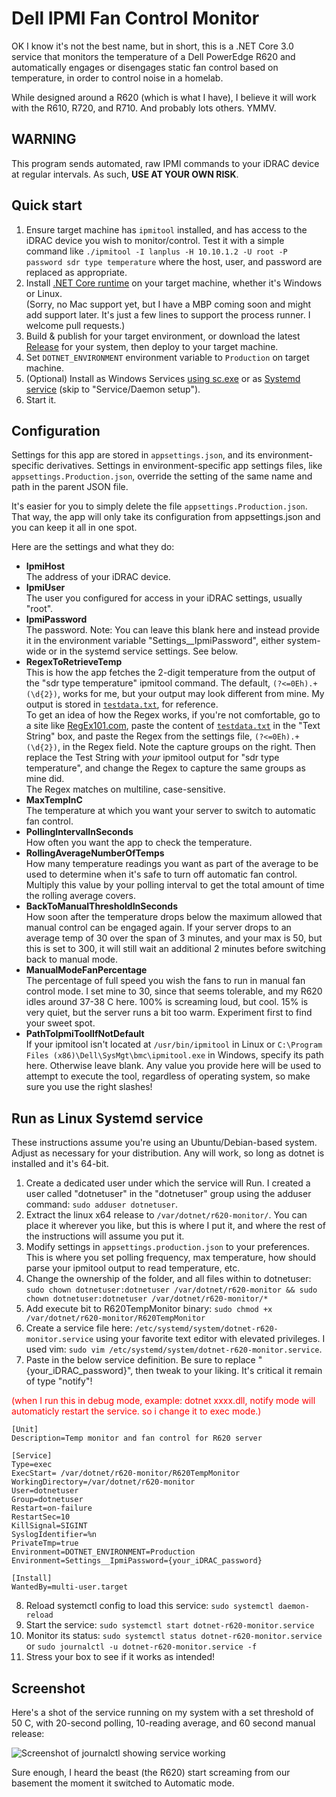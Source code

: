 # Dell IPMI Fan Control Monitor

OK I know it's not the best name, but in short, this is a .NET Core 3.0 service that monitors the temperature of a Dell PowerEdge R620 and automatically engages or disengages static fan control based on temperature, in order to control noise in a homelab.

While designed around a R620 (which is what I have), I believe it will work with the R610, R720, and R710. And probably lots others. YMMV.

## WARNING
This program sends automated, raw IPMI commands to your iDRAC device at regular intervals. As such, **USE AT YOUR OWN RISK**.

## Quick start

1. Ensure target machine has `ipmitool` installed, and has access to the iDRAC device you wish to monitor/control. Test it with a simple command like `./ipmitool -I lanplus -H 10.10.1.2 -U root -P password sdr type temperature` where the host, user, and password are replaced as appropriate.
2. Install [.NET Core runtime](https://dotnet.microsoft.com/download) on your target machine, whether it's Windows or Linux.    
(Sorry, no Mac support yet, but I have a MBP coming soon and might add support later. It's just a few lines to support the process runner. I welcome pull requests.)
3. Build & publish for your target environment, or download the latest [Release](https://github.com/jdmallen/dell-ipmi-fan-control-monitor/releases) for your system, then deploy to your target machine.
4. Set `DOTNET_ENVIRONMENT` environment variable to `Production` on target machine.
5. (Optional) Install as Windows Services [using sc.exe](https://support.microsoft.com/en-au/help/251192/how-to-create-a-windows-service-by-using-sc-exe) or as [Systemd service](https://dejanstojanovic.net/aspnet/2018/june/setting-up-net-core-servicedaemon-on-linux-os/) (skip to "Service/Daemon setup").
6. Start it.

## Configuration

Settings for this app are stored in `appsettings.json`, and its environment-specific derivatives. Settings in environment-specific app settings files, like `appsettings.Production.json`, override the setting of the same name and path in the parent JSON file.

It's easier for you to simply delete the file `appsettings.Production.json`. That way, the app will only take its configuration from appsettings.json and you can keep it all in one spot.

Here are the settings and what they do:

- **IpmiHost**    
The address of your iDRAC device.
- **IpmiUser**    
The user you configured for access in your iDRAC settings, usually "root".
- **IpmiPassword**    
The password. Note: You can leave this blank here and instead provide it in the environment variable "Settings__IpmiPassword", either system-wide or in the systemd service settings. See below.
- **RegexToRetrieveTemp**    
This is how the app fetches the 2-digit temperature from the output of the "sdr type temperature" ipmitool command. The default, `(?<=0Eh).+(\d{2})`, works for me, but your output may look different from mine. My output is stored in  [`testdata.txt`](https://github.com/jdmallen/dell-ipmi-fan-control-monitor/blob/master/R620TempMonitor/testdata.txt), for reference.    
To get an idea of how the Regex works, if you're not comfortable, go to a site like [RegEx101.com](https://regex101.com/), paste the content of [`testdata.txt`](https://github.com/jdmallen/dell-ipmi-fan-control-monitor/blob/master/R620TempMonitor/testdata.txt) in the "Text String" box, and paste the Regex from the settings file, `(?<=0Eh).+(\d{2})`, in the Regex field. Note the capture groups on the right. Then replace the Test String with _your_ ipmitool output for "sdr type temperature", and change the Regex to capture the same groups as mine did.    
The Regex matches on multiline, case-sensitive.
- **MaxTempInC**    
The temperature at which you want your server to switch to automatic fan control.
- **PollingIntervalInSeconds**    
How often you want the app to check the temperature.
- **RollingAverageNumberOfTemps**    
How many temperature readings you want as part of the average to be used to determine when it's safe to turn off automatic fan control. Multiply this value by your polling interval to get the total amount of time the rolling average covers.
- **BackToManualThresholdInSeconds**    
How soon after the temperature drops below the maximum allowed that manual control can be engaged again. If your server drops to an average temp of 30 over the span of 3 minutes, and your max is 50, but this is set to 300, it will still wait an additional 2 minutes before switching back to manual mode.
- **ManualModeFanPercentage**    
The percentage of full speed you wish the fans to run in manual fan control mode. I set mine to 30, since that seems tolerable, and my R620 idles around 37-38 C here. 100% is screaming loud, but cool. 15% is very quiet, but the server runs a bit too warm. Experiment first to find your sweet spot.
- **PathToIpmiToolIfNotDefault**    
If your ipmitool isn't located at `/usr/bin/ipmitool` in Linux or `C:\Program Files (x86)\Dell\SysMgt\bmc\ipmitool.exe` in Windows, specify its path here. Otherwise leave blank. Any value you provide here will be used to attempt to execute the tool, regardless of operating system, so make sure you use the right slashes!

## Run as Linux Systemd service

These instructions assume you're using an Ubuntu/Debian-based system. Adjust as necessary for your distribution. Any will work, so long as dotnet is installed and it's 64-bit.

1. Create a dedicated user under which the service will Run. I created a user called "dotnetuser" in the "dotnetuser" group using the adduser command: `sudo adduser dotnetuser`.
2. Extract the linux x64 release to `/var/dotnet/r620-monitor/`. You can place it wherever you like, but this is where I put it, and where the rest of the instructions will assume you put it.
3. Modify settings in `appsettings.production.json` to your preferences. This is where you set polling frequency, max temperature, how should parse your ipmitool output to read temperature, etc.
4. Change the ownership of the folder, and all files within to dotnetuser: `sudo chown dotnetuser:dotnetuser /var/dotnet/r620-monitor && sudo chown dotnetuser:dotnetuser /var/dotnet/r620-monitor/*`
5. Add execute bit to R620TempMonitor binary: `sudo chmod +x /var/dotnet/r620-monitor/R620TempMonitor`
6. Create a service file here: `/etc/systemd/system/dotnet-r620-monitor.service` using your favorite text editor with elevated privileges. I used vim: `sudo vim /etc/systemd/system/dotnet-r620-monitor.service`.
7. Paste in the below service definition. Be sure to replace "{your_iDRAC_password}", then tweak to your liking. It's critical it remain of type "notify"! 

<font color="red">(when I run this in debug mode, example: dotnet xxxx.dll, notify mode will automaticly restart the service. so i change it to exec mode.)</font>
```
[Unit]
Description=Temp monitor and fan control for R620 server

[Service]
Type=exec
ExecStart= /var/dotnet/r620-monitor/R620TempMonitor
WorkingDirectory=/var/dotnet/r620-monitor
User=dotnetuser
Group=dotnetuser
Restart=on-failure
RestartSec=10
KillSignal=SIGINT
SyslogIdentifier=%n
PrivateTmp=true
Environment=DOTNET_ENVIRONMENT=Production
Environment=Settings__IpmiPassword={your_iDRAC_password}

[Install]
WantedBy=multi-user.target
```
8. Reload systemctl config to load this service: `sudo systemctl daemon-reload`
9. Start the service: `sudo systemctl start dotnet-r620-monitor.service`
10. Monitor its status: `sudo systemctl status dotnet-r620-monitor.service` or `sudo journalctl -u dotnet-r620-monitor.service -f`
11. Stress your box to see if it works as intended!

## Screenshot

Here's a shot of the service running on my system with a set threshold of 50 C, with 20-second polling, 10-reading average, and 60 second manual release:

![Screenshot of journalctl showing service working](https://raw.githubusercontent.com/jdmallen/dell-ipmi-fan-control-monitor/master/service_in_action.png)

Sure enough, I heard the beast (the R620) start screaming from our basement the moment it switched to Automatic mode.
